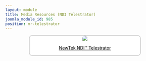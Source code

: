 ```yaml
---
layout: module
title: Media Resources (NDI Telestrator)
joomla_module_id: 985
position: mr-telestrator
---
```

<div align="center" style="margin-bottom: 20px;"><a href="/news-events/newsroom/media/telestrator-media-resources.html">
<div align="center" style="max-width: 350px; border-style: solid; border-width: 2px; border-color: #cccccc; border-radius: 10px; background-color: #ffffff;"><img src="{{"images/media-resources/img/telestrator-media-resources.jpg" | cdn }}" style="border-radius: 10px 10px 0px 0px;" class="img-responsive" />
<p style="line-height: 1.3em; color: #000000;">NewTek NDI™ Telestrator</p>
</div>
</a>
</div>
